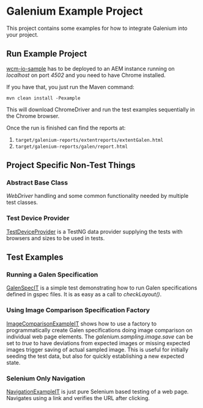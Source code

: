 Galenium Example Project
========================

This project contains some examples for how to integrate Galenium into your project.

Run Example Project
-------------------

[wcm-io-sample](http://wcm.io/samples/) has to be deployed to an AEM instance running on *localhost* on port *4502* and you need to have Chrome installed.

If you have that, you just run the Maven command:

`mvn clean install -Pexample`

This will download ChromeDriver and run the test examples sequentially in the Chrome browser.

Once the run is finished can find the reports at:
1. `target/galenium-reports/extentreports/extentGalen.html`
2. `target/galenium-reports/galen/report.html`

Project Specific Non-Test Things
--------------------------------

### Abstract Base Class

*WebDriver* handling and some common functionality needed by multiple test classes.

### Test Device Provider

[TestDeviceProvider](src/main/java/io/wcm/qa/galenium/example/TestDeviceProvider.java) is a TestNG data provider supplying the tests with browsers and sizes to be used in tests. 


Test Examples
-------------

### Running a Galen Specification

[GalenSpecIT](src/test/java/io/wcm/qa/galenium/example/GalenSpecIT.java) is a simple test demonstrating how to run Galen specifications defined in gspec files. It is as easy as a call to *checkLayout()*.

### Using Image Comparison Specification Factory

[ImageComparisonExampleIT](src/test/java/io/wcm/qa/galenium/example/ImageComparisonExampleIT.java) shows how to use a factory to programmatically create Galen specifications doing image comparison on individual web page elements. The *galenium.sampling.image.save* can be set to *true* to have deviations from expected images or missing expected images trigger saving of actual sampled image. This is useful for initially seeding the test data, but also for quickly establishing a new expected state.  

### Selenium Only Navigation

[NavigationExampleIT](src/test/java/io/wcm/qa/galenium/example/NavigationExampleIT.java) is just pure Selenium based testing of a web page. Navigates using a link and verifies the URL after clicking.
